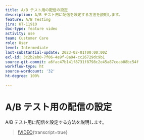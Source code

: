 ```yaml
---
title: A/B テスト用の配信の設定
description: A/B テスト用に配信を設定する方法を説明します。
feature: A/B Testing
jira: KT-11910
doc-type: feature video
activity: use
team: Customer Care
role: User
level: Intermediate
last-substantial-update: 2023-02-01T00:00:00Z
exl-id: 3c2b2eb0-7f06-4e9f-8a94-cc26729dc9b1
source-git-commit: a6fac47b141f8731f8798c2e45a87ceab08bc54f
workflow-type: ht
source-wordcount: '32'
ht-degree: 100%

---
```


# A/B テスト用の配信の設定

A/B テスト用に配信を設定する方法を説明します。

>[!VIDEO](https://video.tv.adobe.com/v/3446288?quality=12&learn=on&captions=jpn){transcript=true}
